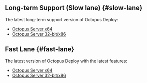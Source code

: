 ## Long-term Support (Slow lane) {#slow-lane}

The latest long-term support version of Octopus Deploy:

- [Octopus Server x64](https://octopus.com/downloads/slowlane/WindowsX64/OctopusServer)
- [Octopus Server 32-bit/x86](https://octopus.com/downloads/slowlane/WindowsX86/OctopusServer)

## Fast Lane {#fast-lane}

The latest version of Octopus Deploy with the latest features:

- [Octopus Server x64](https://octopus.com/downloads/fastlane/WindowsX64/OctopusServer)
- [Octopus Server 32-bit/x86](https://octopus.com/downloads/fastlane/WindowsX86/OctopusServer)
